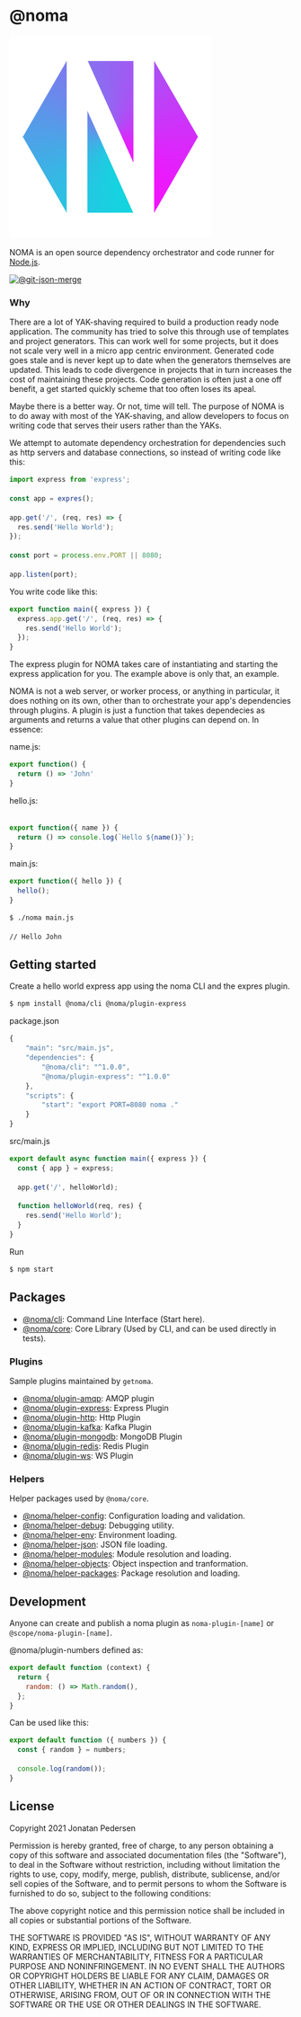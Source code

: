# @noma

![GETNOMA](getnoma.png)

NOMA is an open source dependency orchestrator and code runner for [Node.js](https://nodejs.org/).

[![@git-json-merge](https://circleci.com/gh/getnoma/noma.svg?style=shield)](https://app.circleci.com/pipelines/github/getnoma/noma)

### Why

There are a lot of YAK-shaving required to build a production ready node application. The community has tried to solve this through use of templates and project generators. This can work well for some projects, but it does not scale very well in a micro app centric environment. Generated code goes stale and is never kept up to date when the generators themselves are updated. This leads to code divergence in projects that in turn increases the cost of maintaining these projects. Code generation is often just a one off benefit, a get started quickly scheme that too often loses its apeal.

Maybe there is a better way. Or not, time will tell. The purpose of NOMA is to do away with most of the YAK-shaving, and allow developers to focus on writing code that serves their users rather than the YAKs.

We attempt to automate dependency orchestration for dependencies such as http servers and database connections, so instead of writing code like this:

```javascript
import express from 'express';

const app = expres();

app.get('/', (req, res) => {
  res.send('Hello World');
});

const port = process.env.PORT || 8080;

app.listen(port);
```

You write code like this:
```javascript
export function main({ express }) {
  express.app.get('/', (req, res) => {
    res.send('Hello World');
  });
}
```

The express plugin for NOMA takes care of instantiating and starting the express application for you. The example above is only that, an example. 

NOMA is not a web server, or worker process, or anything in particular, it does nothing on its own, other than to orchestrate your app's dependencies through plugins. A plugin is just a function that takes dependecies as arguments and returns a value that other plugins can depend on. In essence:

name.js:

```javascript
export function() {
  return () => 'John'
}
```

hello.js:

```javascript

export function({ name }) {
  return () => console.log(`Hello ${name()}`);
}
```

main.js:

```javascript
export function({ hello }) {
  hello();
}
```

``` bash
$ ./noma main.js

// Hello John
```

## Getting started

Create a hello world express app using the noma CLI and the expres plugin.

``` bash
$ npm install @noma/cli @noma/plugin-express
```

package.json

```javascript
{
    "main": "src/main.js",
    "dependencies": {
        "@noma/cli": "^1.0.0",
        "@noma/plugin-express": "^1.0.0"
    },
    "scripts": {
        "start": "export PORT=8080 noma ."
    }
}
```

src/main.js

```javascript
export default async function main({ express }) {
  const { app } = express;

  app.get('/', helloWorld);

  function helloWorld(req, res) {
    res.send('Hello World');
  }
}
```

Run

```bash
$ npm start
```

## Packages

- [@noma/cli](packages/@noma/cli/README.md): Command Line Interface (Start here).
- [@noma/core](packages/@noma/core/README.md): Core Library (Used by CLI, and can be used directly in tests).

### Plugins

Sample plugins maintained by `getnoma`.

- [@noma/plugin-amqp](packages/@noma/plugin-amqp/README.md): AMQP plugin
- [@noma/plugin-express](packages/@noma/plugin-express/README.md): Express Plugin
- [@noma/plugin-http](packages/@noma/plugin-http/README.md): Http Plugin
- [@noma/plugin-kafka](packages/@noma/plugin-kafka/README.md): Kafka Plugin
- [@noma/plugin-mongodb](packages/@noma/plugin-mongodb/README.md): MongoDB Plugin
- [@noma/plugin-redis](packages/@noma/plugin-redis/README.md): Redis Plugin
- [@noma/plugin-ws](packages/@noma/plugin-ws/README.md): WS Plugin

### Helpers

Helper packages used by `@noma/core`.

- [@noma/helper-config](packages/@noma/helper-config/README.md): Configuration loading and validation.
- [@noma/helper-debug](packages/@noma/helper-debug/README.md): Debugging utility.
- [@noma/helper-env](packages/@noma/helper-env/README.md): Environment loading.
- [@noma/helper-json](packages/@noma/helper-json/README.md): JSON file loading.
- [@noma/helper-modules](packages/@noma/helper-modules/README.md): Module resolution and loading.
- [@noma/helper-objects](packages/@noma/helper-objects/README.md): Object inspection and tranformation.
- [@noma/helper-packages](packages/@noma/helper-packages/README.md): Package resolution and loading.

## Development

Anyone can create and publish a noma plugin as `noma-plugin-[name]` or `@scope/noma-plugin-[name]`.

@noma/plugin-numbers defined as:

```javascript
export default function (context) {
  return {
    random: () => Math.random(),
  };
}
```

Can be used like this:

```javascript
export default function ({ numbers }) {
  const { random } = numbers;

  console.log(random());
}
```

## License

Copyright 2021 Jonatan Pedersen 

Permission is hereby granted, free of charge, to any person obtaining a copy of this software and associated documentation files (the "Software"), to deal in the Software without restriction, including without limitation the rights to use, copy, modify, merge, publish, distribute, sublicense, and/or sell copies of the Software, and to permit persons to whom the Software is furnished to do so, subject to the following conditions:

The above copyright notice and this permission notice shall be included in all copies or substantial portions of the Software.

THE SOFTWARE IS PROVIDED "AS IS", WITHOUT WARRANTY OF ANY KIND, EXPRESS OR IMPLIED, INCLUDING BUT NOT LIMITED TO THE WARRANTIES OF MERCHANTABILITY, FITNESS FOR A PARTICULAR PURPOSE AND NONINFRINGEMENT. IN NO EVENT SHALL THE AUTHORS OR COPYRIGHT HOLDERS BE LIABLE FOR ANY CLAIM, DAMAGES OR OTHER LIABILITY, WHETHER IN AN ACTION OF CONTRACT, TORT OR OTHERWISE, ARISING FROM, OUT OF OR IN CONNECTION WITH THE SOFTWARE OR THE USE OR OTHER DEALINGS IN THE SOFTWARE.
